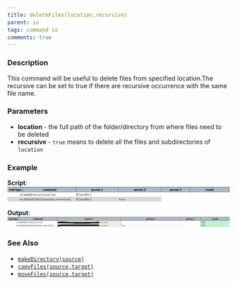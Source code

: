 ```yaml
---
title: deleteFiles(location,recursive)
parent: io
tags: command io
comments: true
---
```



### Description
This command will be useful to delete files from specified location.The recursive can be set to true if there are 
recursive occurrence with the same file name.


### Parameters
- **location** \- the full path of the folder/directory from where files need to be deleted
- **recursive** \- `true` means to delete all the files and subdirectories of `location`


### Example
**Script**:<br/>
![script](image/deleteFile_01.png)

**Output**:<br/>
![output](image/deleteFile_02.png)


### See Also
- [`makeDirectory(source)`](makeDirectory(source))
- [`copyFiles(source,target)`](copyFiles(source,target))
- [`moveFiles(source,target)`](moveFiles(source,target))
